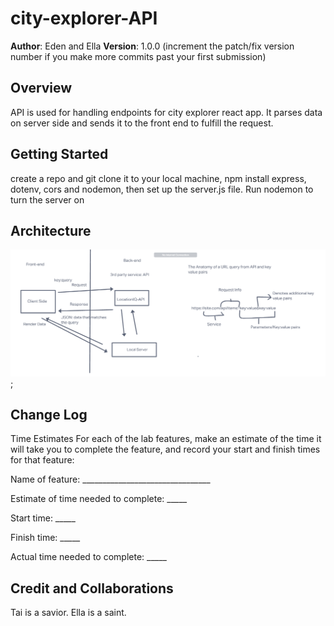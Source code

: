 # city-explorer-API


**Author**: Eden and Ella
**Version**: 1.0.0 (increment the patch/fix version number if you make more commits past your first submission)

## Overview
<!-- Provide a high level overview of what this application is and why you are building it, beyond the fact that it's an assignment for this class. (i.e. What's your problem domain?) -->
API is used for handling endpoints for city explorer react app. It parses data on server side and sends it to the front end to fulfill the request. 

## Getting Started
<!-- What are the steps that a user must take in order to build this app on their own machine and get it running? -->
create a repo and git clone it to your local machine, npm install express, dotenv, cors and nodemon, then set up the server.js file. Run nodemon to turn the server on 

## Architecture
<!-- Provide a detailed description of the application design. What technologies (languages, libraries, etc) you're using, and any other relevant design information. -->
![Working WRRC](22March2022_WRRC_withElla.png);

## Change Log
<!-- Use this area to document the iterative changes made to your application as each feature is successfully implemented. Use time stamps. Here's an example:

01-01-2001 4:59pm - Application now has a fully-functional express server, with a GET route for the location resource. -->
Time Estimates
For each of the lab features, make an estimate of the time it will take you to complete the feature, and record your start and finish times for that feature:

Name of feature: ________________________________

Estimate of time needed to complete: _____

Start time: _____

Finish time: _____

Actual time needed to complete: _____

## Credit and Collaborations
<!-- Give credit (and a link) to other people or resources that helped you build this application. -->
Tai is a savior. 
Ella is a saint. 